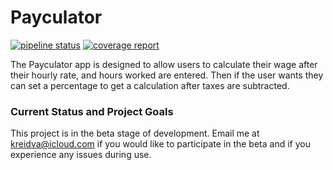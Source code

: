 # Payculator

[![pipeline status](https://gitlab.com/KelCodesStuff/Payculator/badges/master/pipeline.svg)](https://gitlab.com/KelCodesStuff/Payculator/commits/master)
[![coverage report](https://gitlab.com/KelCodesStuff/Payculator/badges/master/coverage.svg)](https://gitlab.com/KelCodesStuff/Payculator/commits/master)

The Payculator app is designed to allow users to calculate their wage after their hourly rate, and hours worked are entered. Then if the user wants they can set a percentage to get a calculation after taxes are subtracted.

### Current Status and Project Goals

This project is in the beta stage of development. Email me at kreidva@icloud.com if you would like to participate in the beta and if you experience any issues during use.
